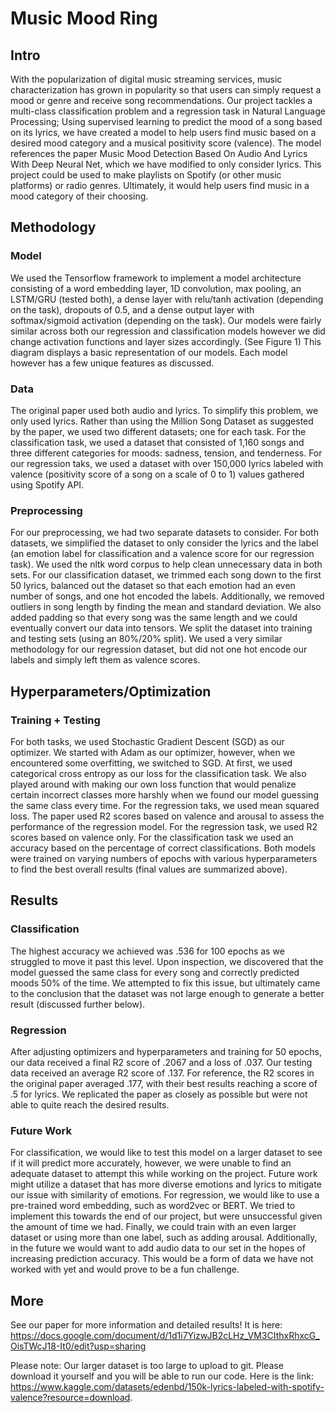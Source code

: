 # Music Mood Ring

## Intro
With the popularization of digital music streaming services, music characterization has grown in popularity so that users can simply request a mood or genre and receive song recommendations. Our project tackles a multi-class classification problem and a regression task in Natural Language Processing; Using supervised learning to predict the mood of a song based on its lyrics, we have created a model to help users find music based on a desired mood category and a musical positivity score (valence). The model references the paper Music Mood Detection Based On Audio And Lyrics With Deep Neural Net, which we have modified to only consider lyrics. This project could be used to make playlists on Spotify (or other music platforms) or radio genres. Ultimately, it would help users find music in a mood category of their choosing.

## Methodology
### Model

We used the Tensorflow framework to implement a model architecture consisting of a word embedding layer, 1D convolution, max pooling, an LSTM/GRU (tested both), a dense layer with relu/tanh activation (depending on the task), dropouts of 0.5, and a dense output layer with softmax/sigmoid activation (depending on the task). Our models were fairly similar across both our regression and classification models however we did change activation functions and layer sizes accordingly. (See Figure 1) This diagram displays a basic representation of our models. Each model however has a few unique features as discussed.

### Data

The original paper used both audio and lyrics. To simplify this problem, we only used lyrics. Rather than using the Million Song Dataset as suggested by the paper, we used two different datasets; one for each task. For the classification task, we used a dataset that consisted of 1,160 songs and three different categories for moods: sadness, tension, and tenderness. For our regression taks, we used a dataset with over 150,000 lyrics labeled with valence (positivity score of a song on a scale of 0 to 1) values gathered using Spotify API.

### Preprocessing

For our preprocessing, we had two separate datasets to consider. For both datasets, we simplified the dataset to only consider the lyrics and the label (an emotion label for classification and a valence score for our regression task). We used the nltk word corpus to help clean unnecessary data in both sets. For our classification dataset, we trimmed each song down to the first 50 lyrics, balanced out the dataset so that each emotion had an even number of songs, and one hot encoded the labels. Additionally, we removed outliers in song length by finding the mean and standard deviation. We also added padding so that every song was the same length and we could eventually convert our data into tensors. We split the dataset into training and testing sets (using an 80%/20% split). We used a very similar methodology for our regression dataset, but did not one hot encode our labels and simply left them as valence scores.

## Hyperparameters/Optimization
### Training + Testing

For both tasks, we used Stochastic Gradient Descent (SGD) as our optimizer. We started with Adam as our optimizer, however, when we encountered some overfitting, we switched to SGD. At first, we used categorical cross entropy as our loss for the classification task. We also played around with making our own loss function that would penalize certain incorrect classes more harshly when we found our model guessing the same class every time. For the regression taks, we used mean squared loss. The paper used R2 scores based on valence and arousal to assess the performance of the regression model. For the regression task, we used R2 scores based on valence only. For the classification task we used an accuracy based on the percentage of correct classifications. Both models were trained on varying numbers of epochs with various hyperparameters to find the best overall results (final values are summarized above).

## Results
### Classification

The highest accuracy we achieved was .536 for 100 epochs as we struggled to move it past this level. Upon inspection, we discovered that the model guessed the same class for every song and correctly predicted moods 50% of the time. We attempted to fix this issue, but ultimately came to the conclusion that the dataset was not large enough to generate a better result (discussed further below). 

### Regression

After adjusting optimizers and hyperparameters and training for 50 epochs, our data received a final R2 score of .2067 and a loss of .037. Our testing data received an average R2 score of .137. For reference, the R2 scores in the original paper averaged .177, with their best results reaching a score of .5 for lyrics. We replicated the paper as closely as possible but were not able to quite reach the desired results.

### Future Work

For classification, we would like to test this model on a larger dataset to see if it will predict more accurately, however, we were unable to find an adequate dataset to attempt this while working on the project. Future work might utilize a dataset that has more diverse emotions and lyrics to mitigate our issue with similarity of emotions. For regression, we would like to use a pre-trained word embedding, such as word2vec or BERT. We tried to implement this towards the end of our project, but were unsuccessful given the amount of time we had. Finally, we could train with an even larger dataset or using more than one label, such as adding arousal. Additionally, in the future we would want to add audio data to our set in the hopes of increasing prediction accuracy. This would be a form of data we have not worked with yet and would prove to be a fun challenge.

## More 
See our paper for more information and detailed results! 
It is here: https://docs.google.com/document/d/1d1i7YizwJB2cLHz_VM3CIthxRhxcG_OisTWcJ18-It0/edit?usp=sharing

Please note: Our larger dataset is too large to upload to git. Please download it yourself and you will be able to run our code. Here is the link:
 https://www.kaggle.com/datasets/edenbd/150k-lyrics-labeled-with-spotify-valence?resource=download.
